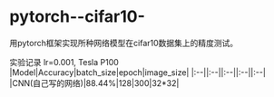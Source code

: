 # pytorch--cifar10-
用pytorch框架实现所种网络模型在cifar10数据集上的精度测试。

实验记录
lr=0.001, Tesla P100
|Model|Accuracy|batch_size|epoch|image_size|
|:--||:--||:--||:--||:--|
|CNN(自己写的网络)|88.44%|128|300|32*32|
